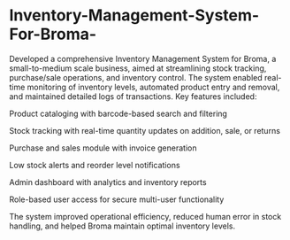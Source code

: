 # Inventory-Management-System-For-Broma-
Developed a comprehensive Inventory Management System for Broma, a small-to-medium scale business, aimed at streamlining stock tracking, purchase/sale operations, and inventory control. The system enabled real-time monitoring of inventory levels, automated product entry and removal, and maintained detailed logs of transactions.
Key features included:

Product cataloging with barcode-based search and filtering

Stock tracking with real-time quantity updates on addition, sale, or returns

Purchase and sales module with invoice generation

Low stock alerts and reorder level notifications

Admin dashboard with analytics and inventory reports

Role-based user access for secure multi-user functionality

The system improved operational efficiency, reduced human error in stock handling, and helped Broma maintain optimal inventory levels.

